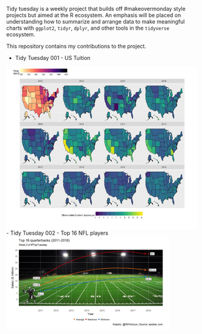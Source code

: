 Tidy tuesday is a weekly project that builds off #makeovermonday style projects but aimed at the R ecosystem. An emphasis will be placed on understanding how to summarize and arrange data to make meaningful charts with `ggplot2`, `tidyr`, `dplyr`, and other tools in the `tidyverse` ecosystem.

This repository contains my contributions to the project.

 - Tidy Tuesday 001 - US Tuition
<div style="display: flex; justify-content: center;">
<img src="imgs/DZ7f2MVX4AE736b.jpg" title="Tidy Tuesday 001 - US Tuition" alt="" width="632" height="432" align="center" />
</div>
 - Tidy Tuesday 002 - Top 16 NFL players
 
 <img src="/002 - Average pay (NFL)/tt002.jpg.jpg" title="Tidy Tuesday 002 - Top 16 QB" alt="" width="432" />
